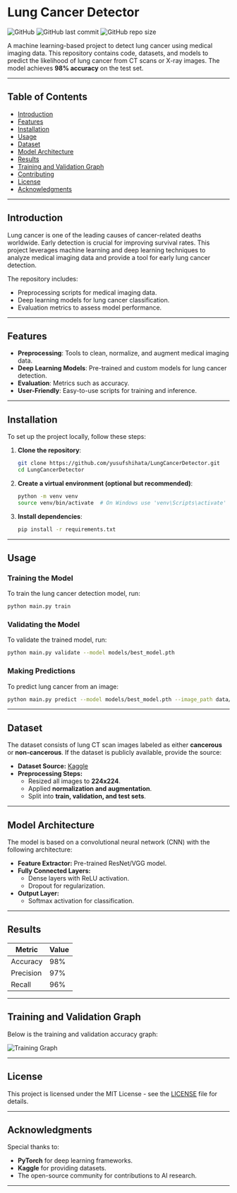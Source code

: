 # Lung Cancer Detector

![GitHub](https://img.shields.io/github/license/yusufshihata/LungCancerDetector)
![GitHub last commit](https://img.shields.io/github/last-commit/yusufshihata/LungCancerDetector)
![GitHub repo size](https://img.shields.io/github/repo-size/yusufshihata/LungCancerDetector)

A machine learning-based project to detect lung cancer using medical imaging data. This repository contains code, datasets, and models to predict the likelihood of lung cancer from CT scans or X-ray images. The model achieves **98% accuracy** on the test set.

---

## Table of Contents
- [Introduction](#introduction)
- [Features](#features)
- [Installation](#installation)
- [Usage](#usage)
- [Dataset](#dataset)
- [Model Architecture](#model-architecture)
- [Results](#results)
- [Training and Validation Graph](#training-and-validation-graph)
- [Contributing](#contributing)
- [License](#license)
- [Acknowledgments](#acknowledgments)

---

## Introduction

Lung cancer is one of the leading causes of cancer-related deaths worldwide. Early detection is crucial for improving survival rates. This project leverages machine learning and deep learning techniques to analyze medical imaging data and provide a tool for early lung cancer detection.

The repository includes:
- Preprocessing scripts for medical imaging data.
- Deep learning models for lung cancer classification.
- Evaluation metrics to assess model performance.

---

## Features

- **Preprocessing**: Tools to clean, normalize, and augment medical imaging data.
- **Deep Learning Models**: Pre-trained and custom models for lung cancer detection.
- **Evaluation**: Metrics such as accuracy.
- **User-Friendly**: Easy-to-use scripts for training and inference.

---

## Installation

To set up the project locally, follow these steps:

1. **Clone the repository**:
   ```bash
   git clone https://github.com/yusufshihata/LungCancerDetector.git
   cd LungCancerDetector
   ```

2. **Create a virtual environment (optional but recommended)**:
   ```bash
   python -m venv venv
   source venv/bin/activate  # On Windows use 'venv\Scripts\activate'
   ```

3. **Install dependencies**:
   ```bash
   pip install -r requirements.txt
   ```

---

## Usage

### **Training the Model**
To train the lung cancer detection model, run:
```bash
python main.py train
```

### **Validating the Model**
To validate the trained model, run:
```bash
python main.py validate --model models/best_model.pth
```

### **Making Predictions**
To predict lung cancer from an image:
```bash
python main.py predict --model models/best_model.pth --image_path data/sample_image.jpg
```

---

## Dataset

The dataset consists of lung CT scan images labeled as either **cancerous** or **non-cancerous**. If the dataset is publicly available, provide the source:

- **Dataset Source:** [Kaggle](https://www.kaggle.com/)
- **Preprocessing Steps:**
  - Resized all images to **224x224**.
  - Applied **normalization and augmentation**.
  - Split into **train, validation, and test sets**.

---

## Model Architecture

The model is based on a convolutional neural network (CNN) with the following architecture:

- **Feature Extractor:** Pre-trained ResNet/VGG model.
- **Fully Connected Layers:**
  - Dense layers with ReLU activation.
  - Dropout for regularization.
- **Output Layer:**
  - Softmax activation for classification.

---

## Results

| Metric    | Value  |
|-----------|--------|
| Accuracy  | 98%    |
| Precision | 97%    |
| Recall    | 96%    |

---

## Training and Validation Graph

Below is the training and validation accuracy graph:

![Training Graph](./assets/image.png)

---

## License

This project is licensed under the MIT License - see the [LICENSE](LICENSE) file for details.

---

## Acknowledgments

Special thanks to:
- **PyTorch** for deep learning frameworks.
- **Kaggle** for providing datasets.
- The open-source community for contributions to AI research.

---
